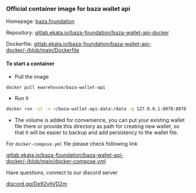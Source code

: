 ### Official container image for baza wallet api

Homepage: [baza.foundation](https://baza.foundation)

Repository: [gitlab.ekata.io/baza-foundation/baza-wallet-api-docker](https://gitlab.ekata.io/baza-foundation/baza-wallet-api-docker)

Dockerfile: [gitlab.ekata.io/baza-foundation/baza-wallet-api-docker/-/blob/main/Dockerfile](https://gitlab.ekata.io/baza-foundation/baza-wallet-api-docker/-/blob/main/Dockerfile)

#### To start a container

-   Pull the image

```bash
docker pull ewarehouse/baza-wallet-api
```

-   Run it

```bash
docker run -it -v ~/baza-wallet-api-data:/data -p 127.0.0.1:8070:8070 -e WALLET_API_RPC_PASSWORD=changethis ewarehouse/baza-wallet-api
```

-   The volume is added for convenience, you can put your existing wallet file there or provide this directory as path for creating new wallet, so that it will be easier to backup and add persistency to the wallet file.

For `docker-compose.yml` file please check following link

[gitlab.ekata.io/baza-foundation/baza-wallet-api-docker/-/blob/main/docker-compose.yml](https://gitlab.ekata.io/baza-foundation/baza-wallet-api-docker/-/blob/main/docker-compose.yml)

Have questions, connect to our discord server

[discord.gg/De92vhVD2m](https://discord.gg/De92vhVD2m)
